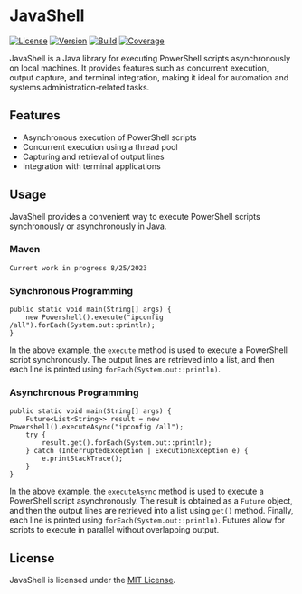 # JavaShell
[![License](https://img.shields.io/badge/license-MIT-blue.svg)](LICENSE)
[![Version](https://img.shields.io/badge/version-1.0.0-brightgreen.svg)]()
[![Build](https://img.shields.io/badge/build-passing-brightgreen.svg)]()
[![Coverage](https://img.shields.io/badge/coverage-90%25-green.svg)]()


JavaShell is a Java library for executing PowerShell scripts asynchronously on local machines. It provides features such as concurrent execution, output capture, and terminal integration, making it ideal for automation and systems administration-related tasks.

## Features
- Asynchronous execution of PowerShell scripts
- Concurrent execution using a thread pool
- Capturing and retrieval of output lines
- Integration with terminal applications

## Usage

JavaShell provides a convenient way to execute PowerShell scripts synchronously or asynchronously in Java.
### Maven
```
Current work in progress 8/25/2023
```

### Synchronous Programming
```
public static void main(String[] args) { 
	new Powershell().execute("ipconfig /all").forEach(System.out::println);
}
```
In the above example, the `execute` method is used to execute a PowerShell script synchronously. The output lines are retrieved into a list, and then each line is printed using `forEach(System.out::println)`.
### Asynchronous Programming
```
public static void main(String[] args) {
	Future<List<String>> result = new Powershell().executeAsync("ipconfig /all");
	try {
		result.get().forEach(System.out::println);
	} catch (InterruptedException | ExecutionException e) {
		e.printStackTrace();
	}
}
```
In the above example, the `executeAsync` method is used to execute a PowerShell script asynchronously. The result is obtained as a `Future` object, and then the output lines are retrieved into a list using `get()` method. Finally, each line is printed using `forEach(System.out::println)`. Futures allow for scripts to execute in parallel without overlapping output.

## License
JavaShell is licensed under the [MIT License](https://chat.openai.com/LICENSE).
